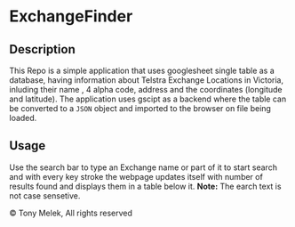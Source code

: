 # ExchangeFinder
## Description
This Repo is a simple application that uses googlesheet single table as a database, having information about Telstra Exchange Locations in Victoria, inluding their name , 4 alpha code, address and the coordinates (longitude and latitude).
The application uses gscipt as a backend where the table can be converted to a `JSON` object and imported to the browser on file being loaded.


## Usage
Use the search bar to type an Exchange name or part of it to start search and with every key stroke the webpage updates itself with number of results found and displays them in a table below it.
**Note:** The earch text is not case sensetive.


© Tony Melek, All rights reserved
